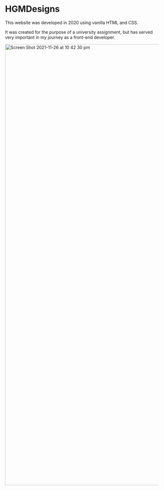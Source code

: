 # HGMDesigns
This website was developed in 2020 using vanilla HTML and CSS.

It was created for the purpose of a university assignment, but has served very important in my journey as a front-end developer. 

<img width="1440" alt="Screen Shot 2021-11-26 at 10 42 30 pm" src="https://user-images.githubusercontent.com/66709495/143582747-aad4f115-ae82-4b5f-a535-894f6d1a15e1.png">
